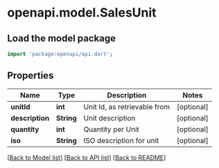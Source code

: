 # openapi.model.SalesUnit

## Load the model package
```dart
import 'package:openapi/api.dart';
```

## Properties
Name | Type | Description | Notes
------------ | ------------- | ------------- | -------------
**unitId** | **int** | Unit Id, as retrievable from | [optional] 
**description** | **String** | Unit description | [optional] 
**quantity** | **int** | Quantity per Unit | [optional] 
**iso** | **String** | ISO description for unit | [optional] 

[[Back to Model list]](../README.md#documentation-for-models) [[Back to API list]](../README.md#documentation-for-api-endpoints) [[Back to README]](../README.md)


